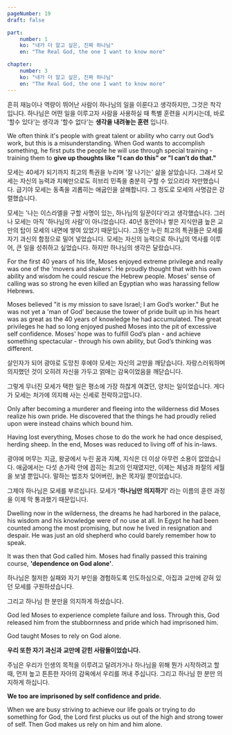 ```yaml
---
pageNumber: 19
draft: false

part:
    number: 1
    ko: "내가 더 알고 싶은, 진짜 하나님"
    en: "The Real God, the one I want to know more"

chapter:
    number: 3
    ko: "내가 더 알고 싶은, 진짜 하나님"
    en: "The Real God, the one I want to know more"
---
```

흔히 재능이나 역량이 뛰어난 사람이 하나님의 일을 이룬다고 생각하지만, 그것은 착각입니다. 하나님은 어떤 일을 이루고자 사람을 사용하실 때 특별 훈련을 시키시는데, 바로 '할수 있다'는 생각과 '할수 없다'는 **생각을 내려놓는 훈련** 입니다.

We often think it's people with great talent or ability who carry out God’s work, but this is a misunderstanding. When God wants to accomplish something, he first puts the people he will use through special training - training them to **give up thoughts like "I can do this" or "I can’t do that."**

모세는 40세가 되기까지 최고의 특권을 누리며 '잘 나기는' 삶을 살았습니다. 그래서 모세는 자신의 능력과 지혜만으로도 히브리 민족을 충분히 구할 수 있으리라 자만했습니다. 급기야 모세는 동족을 괴롭히는 애굽인을 살해합니다. 그 정도로 모세의 사명감은 강렬했습니다.

모세는 '나는 이스라엘을 구할 사명이 있는, 하나님의 일꾼이다'라고 생각했습니다. 그러나 모세는 아직 '하나님의 사람'이 아니었습니다. 40년 동안이나 쌓은 지식만큼 높은 교만의 탑이 모세의 내면에 쌓여 있었기 때문입니다. 그동안 누린 최고의 특권들은 모세를 자기 과신의 함정으로 밀어 넣었습니다. 모세는 자신의 능력으로 하나님의 역사를 이루어, 큰 일을 성취하고 싶었습니다. 하지만 하나님의 생각은 달랐습니다.

For the first 40 years of his life, Moses enjoyed extreme privilege and really was one of the 'movers and shakers'. He proudly thought that with his own ability and wisdom he could rescue the Hebrew people. Moses' sense of calling was so strong he even killed an Egyptian who was harassing fellow Hebrews.

Moses believed "it is my mission to save Israel; I am God’s worker." But he was not yet a 'man of God' because the tower of pride built up in his heart was as great as the 40 years of knowledge he had accumulated. The great privileges he had so long enjoyed pushed Moses into the pit of excessive self confidence. Moses' hope was to fulfill God’s plan - and achieve something spectacular - through his own ability, but God’s thinking was different.

살인자가 되어 광야로 도망친 후에야 모세는 자신의 교만을 깨닫습니다. 자랑스러워하며 의지했던 것이 오히려 자신을 가두고 얽매는 감옥이었음을 깨닫습니다.

그렇게 무너진 모세가 택한 일은 평소에 가장 하찮게 여겼던, 양치는 일이었습니다. 게다가 모세는 처가에 의지해 사는 신세로 전락하고맙니다.

Only after becoming a murderer and fleeing into the wilderness did Moses realize his own pride. He discovered that the things he had proudly relied upon were instead chains which bound him.

Having lost everything, Moses chose to do the work he had once despised, herding sheep. In the end, Moses was reduced to living off of his in-laws.

광야에 머무는 지금, 왕궁에서 누린 꿈과 지혜, 지식은 더 이상 아무런 소용이 없었습니다. 애굽에서는 다섯 손가락 안에 꼽히는 최고의 인재였지만, 이제는 체념과 좌절의 세월을 보낼 뿐입니다. 말하는 법조차 잊어버린, 늙은 목자일 뿐이었습니다.

그제야 하나님은 모세를 부르십니다. 모세가 **'하나님만 의지하기'** 라는 이름의 훈련 과정을 이제 막 통과했기 때문입니다.

Dwelling now in the wilderness, the dreams he had harbored in the palace, his wisdom and his knowledge were of no use at all. In Egypt he had been counted among the most promising, but now he lived in resignation and despair. He was just an old shepherd who could barely remember how to speak.

It was then that God called him. Moses had finally passed this training course, **'dependence on God alone'**.

하나님은 철저한 실패와 자기 부인을 경험하도록 인도하심으로, 아집과 교만에 갇혀 있던 모세를 구원하셨습니다.

그리고 하나님 한 분만을 의지하게 하셨습니다.

God led Moses to experience complete failure and loss. Through this, God released him from the stubbornness and pride which had imprisoned him.

God taught Moses to rely on God alone.

**우리 또한 자기 과신과 교만에 갇힌 사람들이었습니다.**

주님은 우리가 인생의 목적을 이루려고 달려가거나 하나님을 위해 뭔가 시작하려고 할 때, 먼저 높고 튼튼한 자아의 감옥에서 우리를 꺼내 주십니다. 그리고 하나님 한 분만 의지하게 하십니다.

**We too are imprisoned by self confidence and pride.**

When we are busy striving to achieve our life goals or trying to do something for God, the Lord first plucks us out of the high and strong tower of self. Then God makes us rely on him and him alone.
